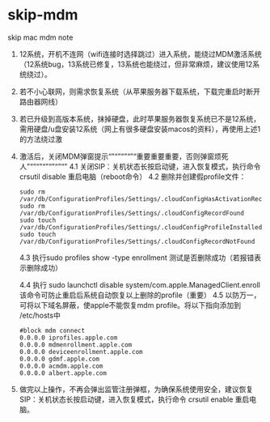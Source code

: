 # skip-mdm
skip mac mdm note


1.	12系统，开机不连网（wifi连接时选择跳过）进入系统，能绕过MDM激活系统（12系统bug，13系统已修复，13系统也能绕过，但非常麻烦，建议使用12系统绕过）。
2.	若不小心联网，则需求恢复系统（从苹果服务器下载系统，下载完重启时断开路由器网线）
3.	若已升级到高版本系统，抹掉硬盘，此时苹果服务器恢复系统已不是12系统，需用硬盘/u盘安装12系统（网上有很多硬盘安装macos的资料），再使用上述1的方法绕过激
4.	激活后，关闭MDM弹窗提示“”“”“”“”“重要重要重要，否则弹窗烦死人”“”“”“”“”“”“”
	4.1	关闭SIP：关机状态长按启动键，进入恢复模式，执行命令 crsutil disable   重启电脑（reboot命令）
	4.2	删除并创建假profile文件：
  	
		sudo rm /var/db/ConfigurationProfiles/Settings/.cloudConfigHasActivationRecord
		sudo rm /var/db/ConfigurationProfiles/Settings/.cloudConfigRecordFound
		sudo touch /var/db/ConfigurationProfiles/Settings/.cloudConfigProfileInstalled
		sudo touch /var/db/ConfigurationProfiles/Settings/.cloudConfigRecordNotFound

	4.3	执行sudo profiles show -type enrollment  测试是否删除成功（若报错表示删除成功）

	4.4	执行 sudo launchctl disable system/com.apple.ManagedClient.enroll  该命令可防止重启后系统自动恢复以上删除的profile（重要）
	4.5	以防万一，可将以下域名屏蔽，使apple不能恢复mdm profile。将以下指向添加到 /etc/hosts中
  	
		#block mdm connect
		0.0.0.0 iprofiles.apple.com
		0.0.0.0 mdmenrollment.apple.com
		0.0.0.0 deviceenrollment.apple.com
		0.0.0.0 gdmf.apple.com
		0.0.0.0 acmdm.apple.com
		0.0.0.0 albert.apple.com

6.	做完以上操作，不再会弹出监管注册弹框，为确保系统使用安全，建议恢复SIP：关机状态长按启动键，进入恢复模式，执行命令 crsutil enable   重启电脑。


		
